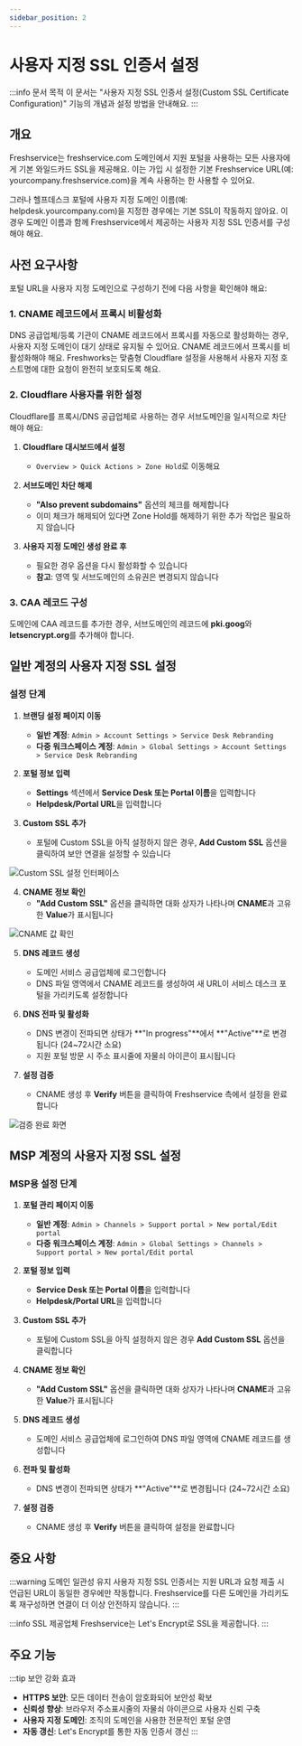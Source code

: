 ```yaml
---
sidebar_position: 2
---
```


# 사용자 지정 SSL 인증서 설정

:::info 문서 목적
이 문서는 "사용자 지정 SSL 인증서 설정(Custom SSL Certificate Configuration)" 기능의 개념과 설정 방법을 안내해요.
:::

## 개요

Freshservice는 freshservice.com 도메인에서 지원 포털을 사용하는 모든 사용자에게 기본 와일드카드 SSL을 제공해요. 이는 가입 시 설정한 기본 Freshservice URL(예: yourcompany.freshservice.com)을 계속 사용하는 한 사용할 수 있어요.

그러나 헬프데스크 포털에 사용자 지정 도메인 이름(예: helpdesk.yourcompany.com)을 지정한 경우에는 기본 SSL이 작동하지 않아요. 이 경우 도메인 이름과 함께 Freshservice에서 제공하는 사용자 지정 SSL 인증서를 구성해야 해요.

## 사전 요구사항

포털 URL을 사용자 지정 도메인으로 구성하기 전에 다음 사항을 확인해야 해요:

### 1. CNAME 레코드에서 프록시 비활성화

DNS 공급업체/등록 기관이 CNAME 레코드에서 프록시를 자동으로 활성화하는 경우, 사용자 지정 도메인이 대기 상태로 유지될 수 있어요. CNAME 레코드에서 프록시를 비활성화해야 해요. Freshworks는 맞춤형 Cloudflare 설정을 사용해서 사용자 지정 호스트명에 대한 요청이 완전히 보호되도록 해요.

### 2. Cloudflare 사용자를 위한 설정

Cloudflare를 프록시/DNS 공급업체로 사용하는 경우 서브도메인을 일시적으로 차단해야 해요:

1. **Cloudflare 대시보드에서 설정**
   - `Overview > Quick Actions > Zone Hold`로 이동해요

2. **서브도메인 차단 해제**
   - **"Also prevent subdomains"** 옵션의 체크를 해제합니다
   - 이미 체크가 해제되어 있다면 Zone Hold를 해제하기 위한 추가 작업은 필요하지 않습니다

3. **사용자 지정 도메인 생성 완료 후**
   - 필요한 경우 옵션을 다시 활성화할 수 있습니다
   - **참고**: 영역 및 서브도메인의 소유권은 변경되지 않습니다

### 3. CAA 레코드 구성

도메인에 CAA 레코드를 추가한 경우, 서브도메인의 레코드에 **pki.goog**와 **letsencrypt.org**를 추가해야 합니다.

## 일반 계정의 사용자 지정 SSL 설정

### 설정 단계

1. **브랜딩 설정 페이지 이동**
   - **일반 계정**: `Admin > Account Settings > Service Desk Rebranding`
   - **다중 워크스페이스 계정**: `Admin > Global Settings > Account Settings > Service Desk Rebranding`

2. **포털 정보 입력**
   - **Settings** 섹션에서 **Service Desk 또는 Portal 이름**을 입력합니다
   - **Helpdesk/Portal URL**을 입력합니다

3. **Custom SSL 추가**
   - 포털에 Custom SSL을 아직 설정하지 않은 경우, **Add Custom SSL** 옵션을 클릭하여 보안 연결을 설정할 수 있습니다

![Custom SSL 설정 인터페이스](https://s3.amazonaws.com/cdn.freshdesk.com/data/helpdesk/attachments/production/50002505910/original/Fam64LNNm2ilOcVRXAikpbyyUEdAtb-1ag.png)

4. **CNAME 정보 확인**
   - **"Add Custom SSL"** 옵션을 클릭하면 대화 상자가 나타나며 **CNAME**과 고유한 **Value**가 표시됩니다

![CNAME 값 확인](https://s3.amazonaws.com/cdn.freshdesk.com/data/helpdesk/attachments/production/50002505911/original/nwFE5aWxiozukbM4gwQqeCeYY3ZbyjnZqg.png)

5. **DNS 레코드 생성**
   - 도메인 서비스 공급업체에 로그인합니다
   - DNS 파일 영역에서 CNAME 레코드를 생성하여 새 URL이 서비스 데스크 포털을 가리키도록 설정합니다

6. **DNS 전파 및 활성화**
   - DNS 변경이 전파되면 상태가 **"In progress"**에서 **"Active"**로 변경됩니다 (24~72시간 소요)
   - 지원 포털 방문 시 주소 표시줄에 자물쇠 아이콘이 표시됩니다

7. **설정 검증**
   - CNAME 생성 후 **Verify** 버튼을 클릭하여 Freshservice 측에서 설정을 완료합니다

![검증 완료 화면](https://s3.amazonaws.com/cdn.freshdesk.com/data/helpdesk/attachments/production/50002505909/original/spzmwoKnpzmxNNOgWJWRgc70ybeQqnTYZQ.png)

## MSP 계정의 사용자 지정 SSL 설정

### MSP용 설정 단계

1. **포털 관리 페이지 이동**
   - **일반 계정**: `Admin > Channels > Support portal > New portal/Edit portal`
   - **다중 워크스페이스 계정**: `Admin > Global Settings > Channels > Support portal > New portal/Edit portal`

2. **포털 정보 입력**
   - **Service Desk 또는 Portal 이름**을 입력합니다
   - **Helpdesk/Portal URL**을 입력합니다

3. **Custom SSL 추가**
   - 포털에 Custom SSL을 아직 설정하지 않은 경우 **Add Custom SSL** 옵션을 클릭합니다

4. **CNAME 정보 확인**
   - **"Add Custom SSL"** 옵션을 클릭하면 대화 상자가 나타나며 **CNAME**과 고유한 **Value**가 표시됩니다

5. **DNS 레코드 생성**
   - 도메인 서비스 공급업체에 로그인하여 DNS 파일 영역에 CNAME 레코드를 생성합니다

6. **전파 및 활성화**
   - DNS 변경이 전파되면 상태가 **"Active"**로 변경됩니다 (24~72시간 소요)

7. **설정 검증**
   - CNAME 생성 후 **Verify** 버튼을 클릭하여 설정을 완료합니다

## 중요 사항

:::warning 도메인 일관성 유지
사용자 지정 SSL 인증서는 지원 URL과 요청 제출 시 언급된 URL이 동일한 경우에만 작동합니다. Freshservice를 다른 도메인을 가리키도록 재구성하면 연결이 더 이상 안전하지 않습니다.
:::

:::info SSL 제공업체
Freshservice는 Let's Encrypt로 SSL을 제공합니다.
:::

## 주요 기능

:::tip 보안 강화 효과
- **HTTPS 보안**: 모든 데이터 전송이 암호화되어 보안성 확보
- **신뢰성 향상**: 브라우저 주소표시줄의 자물쇠 아이콘으로 사용자 신뢰 구축
- **사용자 지정 도메인**: 조직의 도메인을 사용한 전문적인 포털 운영
- **자동 갱신**: Let's Encrypt를 통한 자동 인증서 갱신
:::

